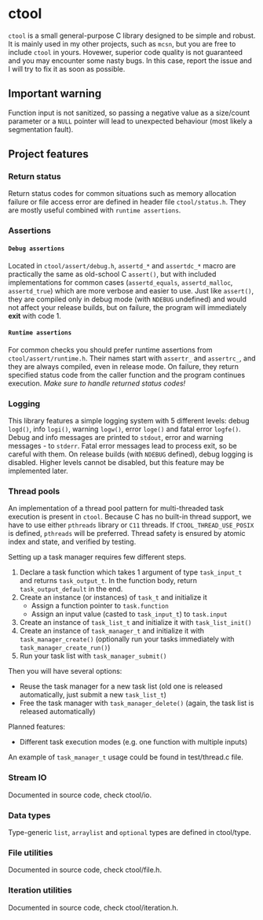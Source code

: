 # ctool

`ctool` is a small general-purpose C library designed to be simple and robust.
It is mainly used in my other projects, such as `mcsn`, but you are free to include `ctool` in yours. Hovewer, superior code quality is not guaranteed and you may encounter some nasty bugs. In this case, report the issue and I will try to fix it as soon as possible.

## Important warning

Function input is not sanitized, so passing a negative value as a size/count parameter or a `NULL` pointer will lead to unexpected behaviour (most likely a segmentation fault).

## Project features

### **Return status**

Return status codes for common situations such as memory allocation failure or file access error are defined in header file `ctool/status.h`. They are mostly useful combined with `runtime assertions`.

### **Assertions**

#### `Debug assertions`

Located in `ctool/assert/debug.h`, `assertd_*` and `assertdc_*` macro are practically the same as old-school C `assert()`, but with included implementations for common cases (`assertd_equals`, `assertd_malloc`, `assertd_true`) which are more verbose and easier to use. Just like `assert()`, they are compiled only in debug mode (with `NDEBUG` undefined) and would not affect your release builds, but on failure, the program will immediately **exit** with code 1.

#### `Runtime assertions`

For common checks you should prefer runtime assertions from `ctool/assert/runtime.h`. Their names start with `assertr_` and `assertrc_`, and they are always compiled, even in release mode. On failure, they return specified status code from the caller function and the program continues execution. *Make sure to handle returned status codes!*

### **Logging**

This library features a simple logging system with 5 different levels: debug `logd()`, info `logi()`, warning `logw()`, error `loge()` and fatal error `logfe()`. Debug and info messages are printed to `stdout`, error and warning messages \- to `stderr`. Fatal error messages lead to process exit, so be careful with them. On release builds (with `NDEBUG` defined), debug logging is disabled. Higher levels cannot be disabled, but this feature may be implemented later.

### **Thread pools**

An implementation of a thread pool pattern for multi-threaded task execution is present in `ctool`. Because C has no built-in thread support, we have to use either `pthreads` library or `C11` threads. If `CTOOL_THREAD_USE_POSIX` is defined, `pthreads` will be preferred. Thread safety is ensured by atomic index and state, and verified by testing.

Setting up a task manager requires few different steps.
1. Declare a task function which takes 1 argument of type `task_input_t` and returns `task_output_t`. In the function body, return `task_output_default` in the end.
2. Create an instance (or instances) of `task_t` and initialize it
    - Assign a function pointer to `task.function`
    - Assign an input value (casted to `task_input_t`) to `task.input`
3. Create an instance of `task_list_t` and initialize it with `task_list_init()`
4. Create an instance of `task_manager_t` and initialize it with `task_manager_create()` (optionally run your tasks immediately with `task_manager_create_run()`)
5. Run your task list with `task_manager_submit()`

Then you will have several options:
- Reuse the task manager for a new task list (old one is released automatically, just submit a new `task_list_t`)
- Free the task manager with `task_manager_delete()` (again, the task list is released automatically)

Planned features:
- Different task execution modes (e.g. one function with multiple inputs)

An example of `task_manager_t` usage could be found in test/thread.c file.

### **Stream IO**

Documented in source code, check ctool/io.

### **Data types**

Type-generic `list`, `arraylist` and `optional` types are defined in ctool/type.

### **File utilities**

Documented in source code, check ctool/file.h.

### **Iteration utilities**

Documented in source code, check ctool/iteration.h.